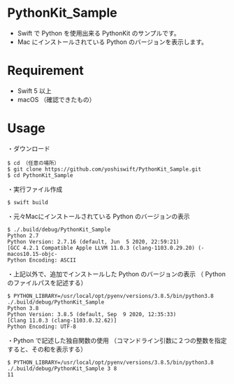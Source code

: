 # PythonKit_Sample

- Swift で Python を使用出来る PythonKit のサンプルです。
- Mac にインストールされている Python のバージョンを表示します。
 
# Requirement
 
- Swift 5 以上
- macOS （確認できたもの）
 
# Usage

・ダウンロード
 ```
$ cd （任意の場所）
$ git clone https://github.com/yoshiswift/PythonKit_Sample.git
$ cd PythonKit_Sample
 ```
 
 ・実行ファイル作成
 ``` 
 $ swift build
 ```
 
・元々Macにインストールされている Python のバージョンの表示
```
$ ./.build/debug/PythonKit_Sample
Python 2.7
Python Version: 2.7.16 (default, Jun  5 2020, 22:59:21)
[GCC 4.2.1 Compatible Apple LLVM 11.0.3 (clang-1103.0.29.20) (-macos10.15-objc-
Python Encoding: ASCII
```
・上記以外で、追加でインストールした Python のバージョンの表示
（ Python のファイルパスを記述する）
```
$ PYTHON_LIBRARY=/usr/local/opt/pyenv/versions/3.8.5/bin/python3.8 ./.build/debug/PythonKit_Sample
Python 3.8
Python Version: 3.8.5 (default, Sep  9 2020, 12:35:33)
[Clang 11.0.3 (clang-1103.0.32.62)]
Python Encoding: UTF-8
```

・Python で記述した独自関数の使用
（コマンドライン引数に２つの整数を指定すると、その和を表示する）
```
$ PYTHON_LIBRARY=/usr/local/opt/pyenv/versions/3.8.5/bin/python3.8 ./.build/debug/PythonKit_Sample 3 8
11
```
